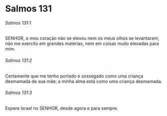 # Salmos 131

###### Salmos 131:1

SENHOR, o meu coração não se elevou nem os meus olhos se levantaram; não me exercito em grandes matérias, nem em coisas muito elevadas para mim.

###### Salmos 131:2

Certamente que me tenho portado e sossegado como uma criança desmamada de sua mãe; a minha alma está como uma criança desmamada.

###### Salmos 131:3

Espere Israel no SENHOR, desde agora e para sempre.

